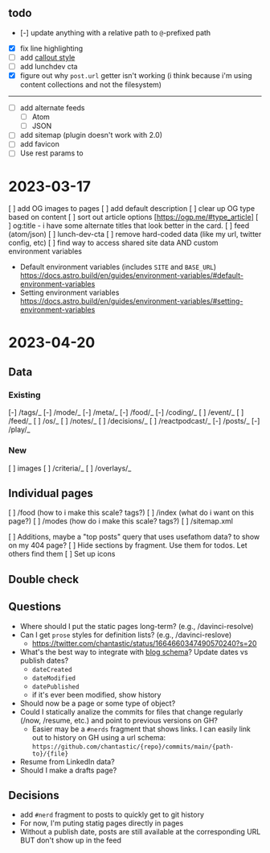 ## todo

- [-] update anything with a relative path to `@`-prefixed path
- [x] fix line highlighting
- [ ] add [callout style](https://help.obsidian.md/Editing+and+formatting/Callouts)
- [ ] add lunchdev cta
- [x] figure out why `post.url` getter isn't working (i think because i'm using content collections and not the filesystem)

---

- [ ] add alternate feeds
  - [ ] Atom
  - [ ] JSON
- [ ] add sitemap (plugin doesn't work with 2.0)
- [ ] add favicon
- [ ] Use rest params to

# 2023-03-17

[ ] add OG images to pages
[ ] add default description
[ ] clear up OG type based on content
[ ] sort out article options [https://ogp.me/#type_article]
[ ] og:title - i have some alternate titles that look better in the card.
[ ] feed (atom/json)
[ ] lunch-dev-cta
[ ] remove hard-coded data (like my url, twitter config, etc)
[ ] find way to access shared site data AND custom environment variables

- Default environment variables (includes `SITE` and `BASE_URL`) https://docs.astro.build/en/guides/environment-variables/#default-environment-variables
- Setting environment variables https://docs.astro.build/en/guides/environment-variables/#setting-environment-variables

# 2023-04-20

## Data

### Existing

[-] /tags/_
[-] /mode/_
[-] /meta/_
[-] /food/_
[-] /coding/_
[ ] /event/_
[ ] /feed/_
[ ] /os/_
[ ] /notes/_
[ ] /decisions/_
[ ] /reactpodcast/_
[-] /posts/_
[-] /play/_

### New

[ ] images
[ ] /criteria/_
[ ] /overlays/_

## Individual pages

[ ] /food (how to i make this scale? tags?)
[ ] /index (what do i want on this page?)
[ ] /modes (how do i make this scale? tags?)
[ ] /sitemap.xml

[ ] Additions, maybe a "top posts" query that uses usefathom data? to show on my 404 page?
[ ] Hide sections by fragment. Use them for todos. Let others find them
[ ] Set up icons

## Double check

## Questions

- Where should I put the static pages long-term? (e.g., /davinci-resolve)
- Can I get `prose` styles for definition lists? (e.g., /davinci-reslove)
  - https://twitter.com/chantastic/status/1664660347490570240?s=20
- What's the best way to integrate with [blog schema](https://schema.org/Blog)? Update dates vs publish dates?
  - `dateCreated`
  - `dateModified`
  - `datePublished`
  - if it's ever been modified, show history
- Should now be a page or some type of object?
- Could I statically analize the commits for files that change regularly (/now, /resume, etc.) and point to previous versions on GH?
  - Easier may be a `#nerds` fragment that shows links. I can easily link out to history on GH using a url schema: `https://github.com/chantastic/{repo}/commits/main/{path-to}/{file}`
- Resume from LinkedIn data?
- Should I make a drafts page?

## Decisions

- add `#nerd` fragment to posts to quickly get to git history
- For now, I'm puting statig pages directly in pages
- Without a publish date, posts are still available at the corresponding URL BUT don't show up in the feed
